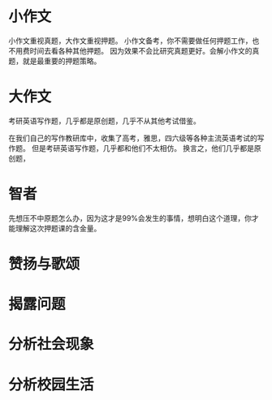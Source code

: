 
# 小作文
小作文重视真题，大作文重视押题。
小作文备考，你不需要做任何押题工作，也不用费时间去看各种其他押题。
因为效果不会比研究真题更好。会解小作文的真题，就是最重要的押题策略。
# 大作文

考研英语写作题，几乎都是原创题，几乎不从其他考试借鉴。


在我们自己的写作教研库中，收集了高考，雅思，四六级等各种主流英语考试的写作题。
但是考研英语写作题，几乎都和他们不太相仿。
换言之，他们几乎都是原创题，



# 智者
先想压不中原题怎么办，因为这才是99%会发生的事情，想明白这个道理，你才能理解这次押题课的含金量。

# 赞扬与歌颂

# 揭露问题

# 分析社会现象

# 分析校园生活


